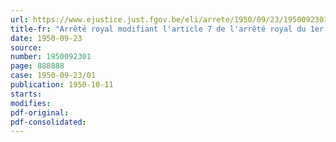 ```yaml
---
url: https://www.ejustice.just.fgov.be/eli/arrete/1950/09/23/1950092301/justel
title-fr: "Arrêté royal modifiant l'article 7 de l'arrêté royal du 1er juillet 1947 créant le Fonds du Bien-Etre indigène"
date: 1950-09-23
source:
number: 1950092301
page: 888888
case: 1950-09-23/01
publication: 1950-10-11
starts:
modifies:
pdf-original:
pdf-consolidated:
---
```


